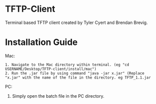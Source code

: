 # TFTP-Client


Terminal based TFTP client created by Tyler Cyert and Brendan Brevig. 

# Installation Guide
  Mac:
    
    1. Navigate to the Mac directory within terminal. (eg "cd USERNAME/Desktop/TFTP-client/install/mac")
    2. Run the .jar file by using command "java -jar x.jar" (Replace "x.jar" with the name of the file in the directory. eg TFTP_1.1.jar
  
  
  PC:
   
   1. Simply open the batch file in the PC directory.
   
   
